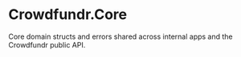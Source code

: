 # Crowdfundr.Core

Core domain structs and errors shared across internal apps and the
Crowdfundr public API.

